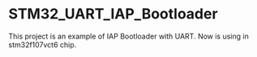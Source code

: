 STM32_UART_IAP_Bootloader
=========================

This project is an example of IAP Bootloader with UART. Now is using in stm32f107vct6 chip.
